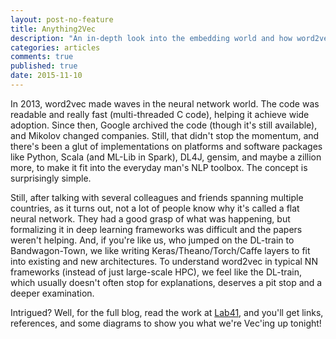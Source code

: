 ```yaml
---
layout: post-no-feature
title: Anything2Vec
description: "An in-depth look into the embedding world and how word2vec is really fits the NN mold"
categories: articles
comments: true
published: true
date: 2015-11-10
---
```


In 2013, word2vec made waves in the neural network world. The code was readable and really fast (multi-threaded C code), helping it achieve wide adoption. Since then, Google archived the code (though it's still available), and Mikolov changed companies. Still, that didn't stop the momentum, and there's been a glut of implementations on platforms and software packages like Python, Scala (and ML-Lib in Spark), DL4J, gensim, and maybe a zillion more, to make it fit into the everyday man's NLP toolbox. The concept is surprisingly simple. 

Still, after talking with several colleagues and friends spanning multiple countries, as it turns out, not a lot of people know why it's called a flat neural network. They had a good grasp of what was happening, but formalizing it in deep learning frameworks was difficult and the papers weren't helping. And, if you're like us, who jumped on the DL-train to Bandwagon-Town, we like writing Keras/Theano/Torch/Caffe layers to fit into existing and new architectures. To understand word2vec in typical NN frameworks (instead of just large-scale HPC), we feel like the DL-train, which usually doesn't often stop for explanations, deserves a pit stop and a deeper examination.

Intrigued? Well, for the full blog, read the work at [Lab41](https://www.lab41.org/anything2vec), and you'll get links, references, and some diagrams to show you what we're Vec'ing up tonight!
